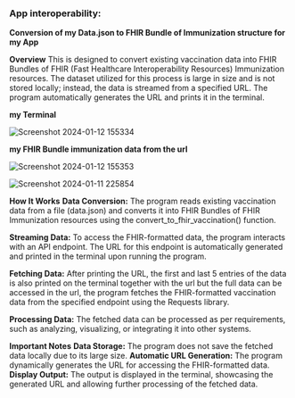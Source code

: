 ### App interoperability:
   **Conversion of my Data.json to FHIR Bundle of Immunization structure for my App**

**Overview**
This is designed to convert existing vaccination data into FHIR Bundles of FHIR (Fast Healthcare Interoperability Resources) Immunization resources. The dataset utilized for this process is large in size and is not stored locally; instead, the data is streamed from a specified URL. The program automatically generates the URL and prints it in the terminal.


**my Terminal**

![Screenshot 2024-01-12 155334](https://github.com/PrincepaulIzuogu/The-Vaccine-Distributions-in-Europe/assets/123191250/de797876-4ebb-40b3-9c39-4ac7275a1642)


**my FHIR Bundle immunization data from the url**

![Screenshot 2024-01-12 155353](https://github.com/PrincepaulIzuogu/The-Vaccine-Distributions-in-Europe/assets/123191250/ac0cfc0b-d39f-42b5-a34e-b25bb9192552)


![Screenshot 2024-01-11 225854](https://github.com/PrincepaulIzuogu/The-Vaccine-Distributions-in-Europe/assets/123191250/76e54da5-a13d-4b3c-bd87-9670be176947)


**How It Works**
**Data Conversion:** The program reads existing vaccination data from a file (data.json) and converts it into FHIR Bundles of FHIR Immunization resources using the convert_to_fhir_vaccination() function.

**Streaming Data:** To access the FHIR-formatted data, the program interacts with an API endpoint. The URL for this endpoint is automatically generated and printed in the terminal upon running the program.

**Fetching Data:** After printing the URL, the first and last 5 entries of the data is also printed on the terminal together with the url but the full data can be accessed in the url, the program fetches the FHIR-formatted vaccination data from the specified endpoint using the Requests library.

**Processing Data:** The fetched data can be processed as per requirements, such as analyzing, visualizing, or integrating it into other systems.

**Important Notes**
**Data Storage:** The program does not save the fetched data locally due to its large size.
**Automatic URL Generation:** The program dynamically generates the URL for accessing the FHIR-formatted data.
**Display Output:** The output is displayed in the terminal, showcasing the generated URL and allowing further processing of the fetched data.
